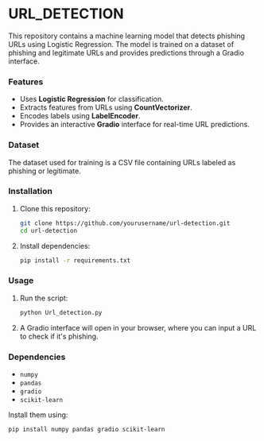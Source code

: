# URL_DETECTION

This repository contains a machine learning model that detects phishing URLs using Logistic Regression. The model is trained on a dataset of phishing and legitimate URLs and provides predictions through a Gradio interface.

### Features
- Uses **Logistic Regression** for classification.
- Extracts features from URLs using **CountVectorizer**.
- Encodes labels using **LabelEncoder**.
- Provides an interactive **Gradio** interface for real-time URL predictions.

### Dataset
The dataset used for training is a CSV file containing URLs labeled as phishing or legitimate.

### Installation

1. Clone this repository:
   ```bash
   git clone https://github.com/yourusername/url-detection.git
   cd url-detection

2. Install dependencies:
   ```bash
   pip install -r requirements.txt

### Usage

1. Run the script:
   ```bash
   python Url_detection.py
2. A Gradio interface will open in your browser, where you can input a URL to check if it's phishing.

### Dependencies

- `numpy`
- `pandas`
- `gradio`
- `scikit-learn`

Install them using:
```bash
pip install numpy pandas gradio scikit-learn
